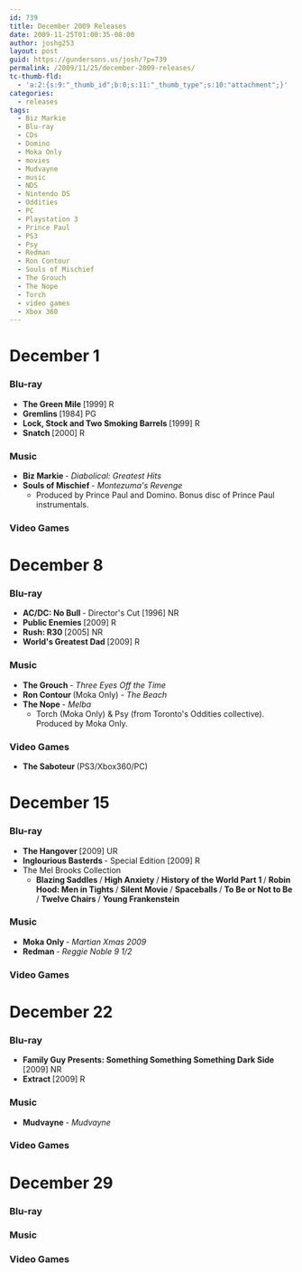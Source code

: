 ```yaml
---
id: 739
title: December 2009 Releases
date: 2009-11-25T01:00:35-08:00
author: joshg253
layout: post
guid: https://gundersons.us/josh/?p=739
permalink: /2009/11/25/december-2009-releases/
tc-thumb-fld:
  - 'a:2:{s:9:"_thumb_id";b:0;s:11:"_thumb_type";s:10:"attachment";}'
categories:
  - releases
tags:
  - Biz Markie
  - Blu-ray
  - CDs
  - Domino
  - Moka Only
  - movies
  - Mudvayne
  - music
  - NDS
  - Nintendo DS
  - Oddities
  - PC
  - Playstation 3
  - Prince Paul
  - PS3
  - Psy
  - Redman
  - Ron Contour
  - Souls of Mischief
  - The Grouch
  - The Nope
  - Torch
  - video games
  - Xbox 360
---
```

<h1>December 1</h1>

<h3>Blu-ray</h3>

<ul>
    <li><strong>The Green Mile </strong>[1999] R</li>
    <li><strong>Gremlins </strong>[1984] PG</li>
    <li><strong>Lock, Stock and Two Smoking Barrels </strong>[1999] R</li>
    <li><strong>Snatch </strong>[2000] R</li>
</ul>

<h3>Music</h3>

<ul>
    <li><strong>Biz Markie </strong>- <em>Diabolical: Greatest Hits</em></li>
    <li><strong>Souls of Mischief </strong>- <em>Montezuma's Revenge</em>
<ul>
    <li>Produced by Prince Paul and Domino. Bonus disc of Prince Paul instrumentals.</li>
</ul>
</li>
</ul>

<h3>Video Games</h3>

<h1>December 8</h1>

<h3>Blu-ray</h3>

<ul>
    <li><strong>AC/DC: No Bull </strong>- Director's Cut [1996] NR</li>
    <li><strong>Public Enemies </strong>[2009] R</li>
    <li><strong>Rush: R30 </strong>[2005] NR</li>
    <li><strong>World's Greatest Dad </strong>[2009] R</li>
</ul>

<h3>Music</h3>

<ul>
    <li><strong>The Grouch </strong>- <em>Three Eyes Off the Time</em></li>
    <li><strong>Ron Contour </strong>(Moka Only) - <em>The Beach</em></li>
    <li><strong>The Nope </strong>- <em>Melba</em>
<ul>
    <li>Torch (Moka Only) &amp; Psy (from Toronto's Oddities collective). Produced by Moka Only.</li>
</ul>
</li>
</ul>

<h3>Video Games</h3>

<ul>
    <li><strong>The Saboteur </strong>(PS3/Xbox360/PC)</li>
</ul>

<h1>December 15</h1>

<h3>Blu-ray</h3>

<ul>
    <li><strong>The Hangover </strong>[2009] UR</li>
    <li><strong>Inglourious Basterds </strong>- Special Edition [2009] R</li>
    <li>The Mel Brooks Collection
<ul>
    <li><strong>Blazing Saddles </strong>/ <strong>High Anxiety </strong>/ <strong>History of the World Part 1 </strong>/ <strong>Robin Hood: Men in Tights </strong>/ <strong>Silent Movie </strong>/ <strong>Spaceballs </strong>/ <strong>To Be or Not to Be </strong>/ <strong>Twelve Chairs </strong>/ <strong>Young Frankenstein</strong></li>
</ul>
</li>
</ul>

<h3>Music</h3>

<ul>
    <li><strong>Moka Only </strong>- <em>Martian Xmas 2009</em></li>
    <li><strong>Redman </strong>- <em>Reggie Noble 9 1/2</em></li>
</ul>

<h3>Video Games</h3>

<h1>December 22</h1>

<h3>Blu-ray</h3>

<ul>
    <li><strong>Family Guy Presents: Something Something Something Dark Side </strong>[2009] NR</li>
    <li><strong>Extract </strong>[2009] R</li>
</ul>

<h3>Music</h3>

<ul>
    <li><strong>Mudvayne </strong>- <em>Mudvayne</em></li>
</ul>

<h3>Video Games</h3>

<h1>December 29</h1>

<h3>Blu-ray</h3>

<h3>Music</h3>

<h3>Video Games</h3>